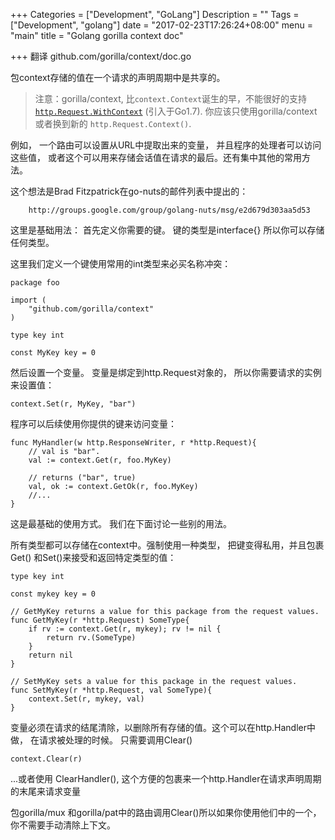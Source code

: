 +++
Categories = ["Development", "GoLang"]
Description = ""
Tags = ["Development", "golang"]
date = "2017-02-23T17:26:24+08:00"
menu = "main"
title = "Golang gorilla context doc"

+++
翻译 github.com/gorilla/context/doc.go

包context存储的值在一个请求的声明周期中是共享的。

>注意：gorilla/context, 比`context.Context`诞生的早，不能很好的支持[`http.Request.WithContext`](https://golang.org/pkg/net/http/#Request.WithContext) (引入于Go1.7). 你应该只使用gorilla/context或者换到新的 `http.Request.Context()`.

例如， 一个路由可以设置从URL中提取出来的变量， 并且程序的处理者可以访问这些值， 或者这个可以用来存储会话值在请求的最后。还有集中其他的常用方法。

这个想法是Brad Fitzpatrick在go-nuts的邮件列表中提出的：
    
        http://groups.google.com/group/golang-nuts/msg/e2d679d303aa5d53
        
这里是基础用法： 首先定义你需要的键。 键的类型是interface{} 所以你可以存储任何类型。

这里我们定义一个键使用常用的int类型来必买名称冲突：

    package foo
    
    import (
        "github.com/gorilla/context"
    )
    
    type key int
    
    const MyKey key = 0
    
然后设置一个变量。 变量是绑定到http.Request对象的， 所以你需要请求的实例来设置值：

    context.Set(r, MyKey, "bar")
    
    
程序可以后续使用你提供的键来访问变量：

    func MyHandler(w http.ResponseWriter, r *http.Request){
        // val is "bar".
        val := context.Get(r, foo.MyKey)
        
        // returns ("bar", true)
        val, ok := context.GetOk(r, foo.MyKey)
        //...
    }

这是最基础的使用方式。 我们在下面讨论一些别的用法。

所有类型都可以存储在context中。强制使用一种类型， 把键变得私用，并且包裹Get() 和Set()来接受和返回特定类型的值：

    type key int
    
    const mykey key = 0
    
    // GetMyKey returns a value for this package from the request values.
    func GetMyKey(r *http.Request) SomeType{
        if rv := context.Get(r, mykey); rv != nil {
            return rv.(SomeType)
        }
        return nil
    }
    
    // SetMyKey sets a value for this package in the request values.
    func SetMyKey(r *http.Request, val SomeType){
        context.Set(r, mykey, val)
    }
    
变量必须在请求的结尾清除，以删除所有存储的值。这个可以在http.Handler中做， 在请求被处理的时候。 只需要调用Clear()

    context.Clear(r)
    
...或者使用 ClearHandler(), 这个方便的包裹来一个http.Handler在请求声明周期的末尾来请求变量

包gorilla/mux 和gorilla/pat中的路由调用Clear()所以如果你使用他们中的一个，你不需要手动清除上下文。



